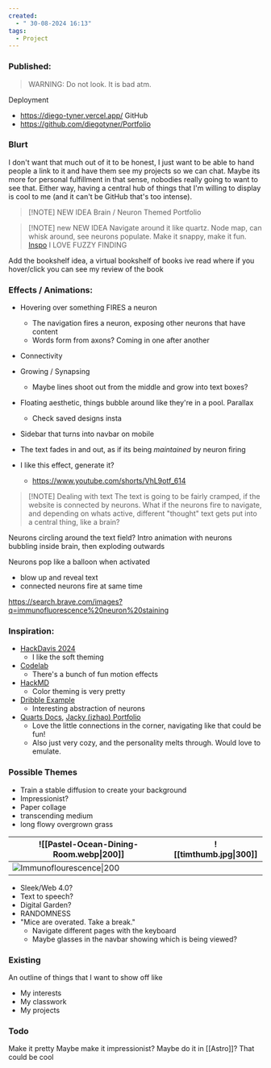 ```yaml
---
created:
  - " 30-08-2024 16:13"
tags:
  - Project
---
```


### Published:
> WARNING: Do not look. It is bad atm.

Deployment 
- https://diego-tyner.vercel.app/
GitHub
- https://github.com/diegotyner/Portfolio



### Blurt
I don't want that much out of it to be honest, I just want to be able to hand people a link to it and have them see my projects so we can chat. Maybe its more for personal fulfillment in that sense, nobodies really going to want to see that.  Either way, having a central hub of things that I'm willing to display is cool to me (and it can't be GitHub that's too intense).



> [!NOTE] NEW IDEA
> Brain / Neuron Themed Portfolio


> [!NOTE] new NEW IDEA
> Navigate around it like quartz. Node map, can whisk around, see neurons populate. Make it snappy, make it fun.
> [Inspo](https://quartz.jzhao.xyz/)
> I LOVE FUZZY FINDING


Add the bookshelf idea, a virtual bookshelf of books ive read where if you hover/click you can see my review of the book

### Effects / Animations:
- Hovering over something FIRES a neuron
	- The navigation fires a neuron, exposing other neurons that have content
	- Words form from axons? Coming in one after another
- Connectivity
- Growing / Synapsing
	- Maybe lines shoot out from the middle and grow into text boxes?
- Floating aesthetic, things bubble around like they're in a pool. Parallax 
	- Check saved designs insta 

- Sidebar that turns into navbar on mobile

- The text fades in and out, as if its being *maintained* by neuron firing

- I like this effect, generate it?
	- https://www.youtube.com/shorts/VhL9otf_614

> [!NOTE] Dealing with text
> The text is going to be fairly cramped, if the website is connected by neurons. 
> 	What if the neurons fire to navigate, and depending on whats active, different "thought" text gets put into a central thing, like a brain?

Neurons circling around the text field?
Intro animation with neurons bubbling inside brain, then exploding outwards

Neurons pop like a balloon when activated
- blow up and reveal text
- connected neurons fire at same time

https://search.brave.com/images?q=immunofluorescence%20neuron%20staining

### Inspiration:
- [HackDavis 2024](https://hackdavis.io)
	- I like the soft theming
- [Codelab](https://www.codelabdavis.com/)
	- There's a bunch of fun motion effects
- [HackMD](https://hackmd.io/?utm_source=view-page&utm_medium=logo-nav)
	- Color theming is very pretty
- [Dribble Example](https://dribbble.com/shots/23603435-Tech-Logo-From-Portfolio)
	- Interesting abstraction of neurons
- [Quarts Docs](https://quartz.jzhao.xyz/), [Jacky (jzhao) Portfolio](https://jzhao.xyz/)
	- Love the little connections in the corner, navigating like that could be fun!
	- Also just very cozy, and the personality melts through. Would love to emulate.

### Possible Themes
- Train a stable diffusion to create your background
- Impressionist?
- Paper collage
- transcending medium 
- long flowy overgrown grass

| ![[Pastel-Ocean-Dining-Room.webp\|200]]                                                                                                                                                                                                                     | ![[timthumb.jpg\|300]] |
| ----------------------------------------------------------------------------------------------------------------------------------------------------------------------------------------------------------------------------------------------------------- | ---------------------- |
| ![Immunoflourescence\|200](https://imgs.search.brave.com/PFhMutDp1K2_q5F-Y2ATutDlthdZK_P_VOsoXI6kCw4/rs:fit:860:0:0:0/g:ce/aHR0cHM6Ly93d3cu/Zmx1aWdlbnQuY29t/L3dwLWNvbnRlbnQv/dXBsb2Fkcy8yMDIz/LzEwL2ltbXVub2Zs/dW9yZXNjZW5jZS1v/Zi1uZXVyb24tY2Vs/bHMucG5n) |                        |


- Sleek/Web 4.0?
- Text to speech?
- Digital Garden?
- RANDOMNESS
- "Mice are overated. Take a break."
	- Navigate different pages with the keyboard 
	- Maybe glasses in the navbar showing which is being viewed?


### Existing
An outline of things that I want to show off like
- My interests
- My classwork
- My projects



### Todo
Make it pretty
Maybe make it impressionist?
Maybe do it in [[Astro]]? That could be cool
